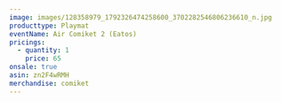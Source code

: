 ```yaml
---
image: images/128358979_1792326474258600_3702282546806236610_n.jpg
producttype: Playmat
eventName: Air Comiket 2 (Eatos)
pricings:
  - quantity: 1
    price: 65
onsale: true
asin: zn2F4wRMH
merchandise: comiket
---
```

